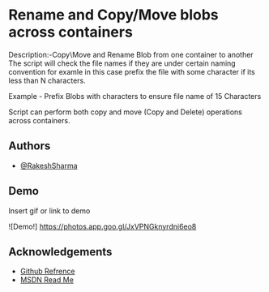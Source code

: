 
# Rename and Copy/Move blobs across containers #

Description:-Copy\Move and Rename Blob from one container to another
The script will check the file names if they are under certain naming convention for examle in this case prefix the file with some character if its less than N characters.

Example - Prefix Blobs with characters to ensure file name of 15 Characters

Script can perform both copy and move (Copy and Delete) operations across containers.



## Authors

- [@RakeshSharma](https://github.com/SharmaRakeshPFE)


## Demo

Insert gif or link to demo

![Demo!] https://photos.app.goo.gl/JxVPNGknyrdni6eo8

## Acknowledgements
 - [Github Refrence ](https://github.com/Azure-Samples/storage-blobs-dotnet-rename-blob)
 - [MSDN Read Me](https://docs.microsoft.com/en-us/powershell/module/azure.storage/start-azurestorageblobcopy?view=azurermps-6.13.0)

